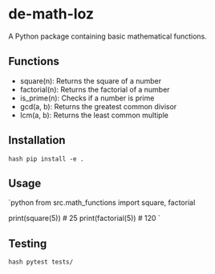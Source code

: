 # de-math-loz

A Python package containing basic mathematical functions.

## Functions

- square(n): Returns the square of a number
- factorial(n): Returns the factorial of a number
- is_prime(n): Checks if a number is prime
- gcd(a, b): Returns the greatest common divisor
- lcm(a, b): Returns the least common multiple

## Installation

`hash
pip install -e .
`

## Usage

`python
from src.math_functions import square, factorial

print(square(5))  # 25
print(factorial(5))  # 120
`

## Testing

`hash
pytest tests/
`